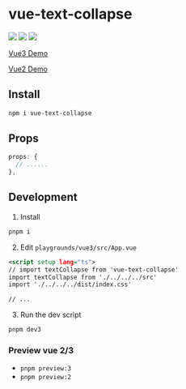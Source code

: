 # vue-text-collapse

[![](https://img.shields.io/npm/v/vue-text-collapse?color=a1b858&label=npm)](https://www.npmjs.com/package/vue-text-collapse)
![](https://img.shields.io/badge/supports-vue%202%2F3-brightgreen)
[![](https://img.shields.io/npm/dependency-version/vue-text-collapse/vue-demi)](https://github.com/vueuse/vue-demi)

[Vue3 Demo](https://lvjiaxuan.github.io/vue-text-collapse)

[Vue2 Demo](https://lvjiaxuan.github.io/vue-text-collapse/vue2)

## Install

```sh
npm i vue-text-collapse
```

## Props

<!-- eslint-skip -->
```ts
props: {
  // ......
},
```

## Development

1. Install
```sh
pnpm i
```

2. Edit `playgrounds/vue3/src/App.vue`
```xml
<script setup lang="ts">
// import textCollapse from 'vue-text-collapse'
import textCollapse from './../../../src'
import './../../../dist/index.css'

// ...
```

3. Run the dev script
```sh
pnpm dev3
```

### Preview vue 2/3

- `pnpm preview:3`
- `pnpm preview:2`